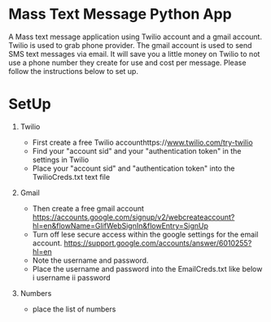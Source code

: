 # Mass Text Message Python App

A Mass text message application using Twilio account and a gmail account. Twilio is used to grab phone provider. The gmail account is used to send SMS text messages via email. It will save you a little money on Twilio to not use a phone number they create for use and cost per message. Please follow the instructions below to set up.

# SetUp

1. Twilio

   - First create a free Twilio accounthttps://www.twilio.com/try-twilio
   - Find your "account sid" and your "authentication token" in the settings in Twilio
   - Place your "account sid" and "authentication token" into the TwilioCreds.txt text file

2. Gmail

   - Then create a free gmail account https://accounts.google.com/signup/v2/webcreateaccount?hl=en&flowName=GlifWebSignIn&flowEntry=SignUp
   - Turn off lese secure access within the google settings for the email account. https://support.google.com/accounts/answer/6010255?hl=en
   - Note the username and password.
   - Place the username and password into the EmailCreds.txt like below
     i username
     ii password

3. Numbers
   - place the list of numbers
